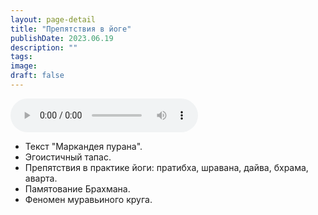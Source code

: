 ```yaml
---
layout: page-detail
title: "Препятствия в йоге"
publishDate: 2023.06.19
description: ""
tags:
image:
draft: false
---
```


<audio title="2023.06.19 - Препятствия в йоге.mp3" src="/upload/iblock/841/841cf7841ceac829658c21b2865143a7.mp3" controls=""></audio>

* Текст "Маркандея пурана".
* Эгоистичный тапас.
* Препятствия в практике йоги: пратибха, шравана, дайва, бхрама, аварта.
* Памятование Брахмана.
* Феномен муравьиного круга.

  
